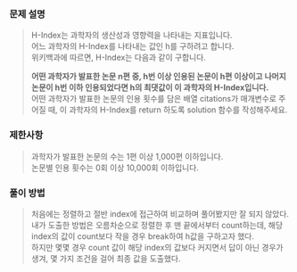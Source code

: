 ### 문제 설명

> H-Index는 과학자의 생산성과 영향력을 나타내는 지표입니다.  
> 어느 과학자의 H-Index를 나타내는 값인 h를 구하려고 합니다.  
> 위키백과에 따르면, H-Index는 다음과 같이 구합니다.
>
> **어떤 과학자가 발표한 논문 n편 중, h번 이상 인용된 논문이 h편 이상이고 나머지 논문이 h번 이하 인용되었다면 h의 최댓값이 이 과학자의 H-Index입니다.**  
> 어떤 과학자가 발표한 논문의 인용 횟수를 담은 배열 citations가 매개변수로 주어질 때, 이 과학자의 H-Index를 return 하도록 solution 함수를 작성해주세요.  

### 제한사항

> 과학자가 발표한 논문의 수는 1편 이상 1,000편 이하입니다.  
> 논문별 인용 횟수는 0회 이상 10,000회 이하입니다.  

### 풀이 방법

> 처음에는 정렬하고 절반 index에 접근하여 비교하며 풀어봤지만 잘 되지 않았다.  
> 내가 도출한 방법은 오름차순으로 정렬한 후 맨 끝에서부터 count하는데, 해당 index의 값이 count보다 작을 경우 break하여 h값을 구하고자 했다.  
> 하지만 몇몇 경우 count 값이 해당 index의 값보다 커지면서 답이 아닌 경우가 생겨, 몇 가지 조건을 걸어 최종 값을 도출했다.
